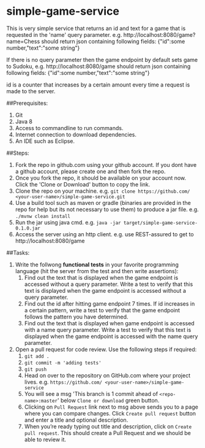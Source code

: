 # simple-game-service

This is very simple service that returns an id and text for a game that is requested in the 'name' query parameter.
e.g. http://localhost:8080/game?name=Chess should return json containing following fields:
{"id":some number,"text":"some string"}

If there is no query parameter then the game endpoint by default sets game to Sudoku, e.g.  http://localhost:8080/game should return json containing following fields:
{"id":some number,"text":"some string"}

id is a counter that increases by a certain amount every time a request is made to the server.

##Prerequisites:
1. Git
2. Java 8
3. Access to commandline to run commands.
4. Internet connection to download dependencies.
5. An IDE such as Eclipse.

##Steps:
1. Fork the repo in github.com using your github account. If you dont have a github account, please create one and then fork the repo.
2. Once you fork the repo, it should be available on your account now. Click the 'Clone or Download' button to copy the link.
3. Clone the repo on your machine. e.g. `git clone https://github.com/ <your-user-name>/simple-game-service.git`
4. Use a build tool such as maven or gradle (binaries are provided in the repo for help but its not necessary to use them) to produce a jar file. e.g. `./mvnw clean install`
5. Run the jar using java cmd. e.g. `java -jar target/simple-game-service-0.1.0.jar`
6. Access the server using an http client. e.g. use REST-assured to get to http://localhost:8080/game 

##Tasks:
1. Write the follwong **functional tests** in your favorite programming language (hit the server from the test and then write assertions):
    1. Find out the text that is displayed when the game endpoint is accessed without a query parameter. Write a test to verify that this text is displayed when the game endpoint is accessed without a query parameter.  
    2. Find out the id after hitting game endpoint 7 times. If id increases in a certain pattern, write a test to verify that the game endpoint follows the pattern you have determined.
    3. Find out the text that is displayed when game endpoint is accessed with a name query parameter. Write a test to verify that this text is displayed when the game endpoint is accessed with the name query parameter.
2. Open a pull request for code review. Use the following steps if required: 
	1. `git add .`
	2. `git commit -m 'adding tests'`
	3. `git push`
	4. Head on over to the repository on GitHub.com where your project lives. e.g. `https://github.com/ <your-user-name>/simple-game-service`
	5. You will see a msg 'This branch is 1 commit ahead of `<repo-name>:master`' below `Clone or download` green button.  
	6. Clicking on `Pull Request` link next to msg above sends you to a page where you can compare changes. Click `Create pull request` button and enter a title and optional description.
	7. When you’re ready typing out title and description, click on `Create pull request`. This should create a Pull Request and we should be able to review it.

